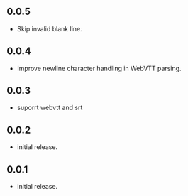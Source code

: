 ## 0.0.5

- Skip invalid blank line.

## 0.0.4

- Improve newline character handling in WebVTT parsing.

## 0.0.3

- suporrt webvtt and srt

## 0.0.2

- initial release.

## 0.0.1

- initial release.
